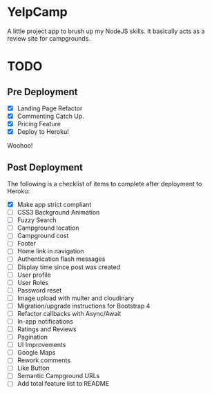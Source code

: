 # YelpCamp

A little project app to brush up my NodeJS skills. It basically acts as a review site for campgrounds.

# TODO

## Pre Deployment
- [x] Landing Page Refactor
- [x] Commenting Catch Up.
- [x] Pricing Feature
- [x] Deploy to Heroku!

Woohoo!

## Post Deployment
The following is a checklist of items to complete after deployment to Heroku:
- [x] Make app strict compliant
- [ ] CSS3 Background Animation
- [ ] Fuzzy Search
- [ ] Campground location 
- [ ] Campground cost 
- [ ] Footer 
- [ ] Home link in navigation 
- [ ] Authentication flash messages 
- [ ] Display time since post was created 
- [ ] User profile
- [ ] User Roles 
- [ ] Password reset 
- [ ] Image upload with multer and cloudinary 
- [ ] Migration/upgrade instructions for Bootstrap 4
- [ ] Refactor callbacks with Async/Await
- [ ] In-app notifications
- [ ] Ratings and Reviews
- [ ] Pagination
- [ ] UI Improvements
- [ ] Google Maps
- [ ] Rework comments
- [ ] Like Button
- [ ] Semantic Campground URLs
- [ ] Add total feature list to README
